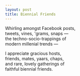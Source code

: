 ```yaml
---
layout: post
title: Biennial Friends
---
```


Whirling amongst Facebook posts,  
tweets, vines, 'grams, snaps —  
the techno-socio-trappings of  
modern millenial trends —

I appreciate gracious hosts,  
friends, mates, yaars, chaps,  
and rare, lovely gatherings of  
faithful biennial friends.
